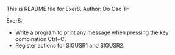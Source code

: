 This is README file for Exer8.
Author: Do Cao Tri

Exer8:
- Write a program to print any message when pressing the key combination Ctrl+C. 
- Register actions for SIGUSR1 and SIGUSR2.